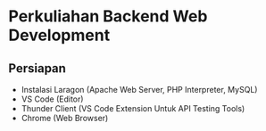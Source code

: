 # Perkuliahan Backend Web Development

## Persiapan
- Instalasi Laragon (Apache Web Server, PHP Interpreter, MySQL)
- VS Code (Editor)
- Thunder Client (VS Code Extension Untuk API Testing Tools)
- Chrome (Web Browser)
